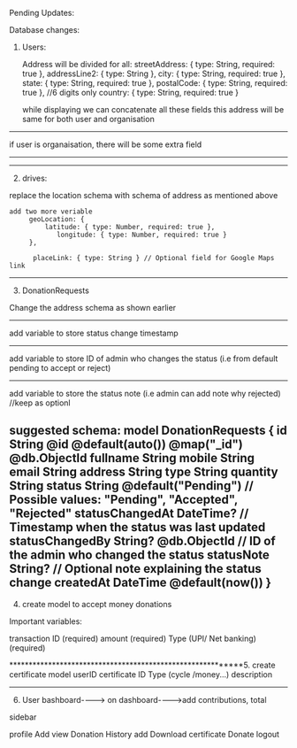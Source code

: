 Pending Updates:

Database changes:

1.  Users:

	 Address will be divided for all:
		 streetAddress: { type: String, required: true },
 		 addressLine2: { type: String },
  		city: { type: String, required: true },
  		state: { type: String, required: true }, 
  		postalCode: { type: String, required: true }, //6 digits only
  		country: { type: String, required: true }
        
	while displaying we can concatenate all these fields
	this address will be same for both user and organisation
________________________________________________________________________
if user is organaisation, there will be some extra field
_________________________________________________________________________

**********************************************************************************************

2. drives: 

replace the location schema with schema of address as mentioned above
 
	add two more veriable
		 geoLocation: {
   			 latitude: { type: Number, required: true },
    			longitude: { type: Number, required: true }
 		 },
	
		  placeLink: { type: String } // Optional field for Google Maps link
		
*******************************************************************************************

3. DonationRequests

Change the address schema as shown earlier
________________________________________
add variable to store status change timestamp 
________________________________________
add variable to store ID of admin who changes the status (i.e from default pending to accept or reject)
____________________________________________________________________________________
add variable to store the status note (i.e admin can add note why rejected) //keep as optionl 

suggested schema:
        model DonationRequests {
  id              String   @id @default(auto()) @map("_id") @db.ObjectId
  fullname        String
  mobile          String
  email           String
  address         String
  type            String
  quantity        String
  status          String   @default("Pending") // Possible values: "Pending", "Accepted", "Rejected"
  statusChangedAt DateTime?                     // Timestamp when the status was last updated
  statusChangedBy String?  @db.ObjectId         // ID of the admin who changed the status
  statusNote      String?                       // Optional note explaining the status change
  createdAt       DateTime @default(now())
}
----------------------------------------------------------------------------------------------------
4. create model to accept money donations

 Important variables: 

   transaction ID (required)
   amount (required)
   Type (UPI/ Net banking) (required)

***********************************************************5. create certificate model
    userID
    certificate ID
    Type (cycle /money...)
    description 


*******************************************************************************************
		
6. User bashboard----> 
on dashboard---->add contributions, total 


sidebar

profile
Add view Donation History
add Download certificate 
Donate 
logout

                    
			